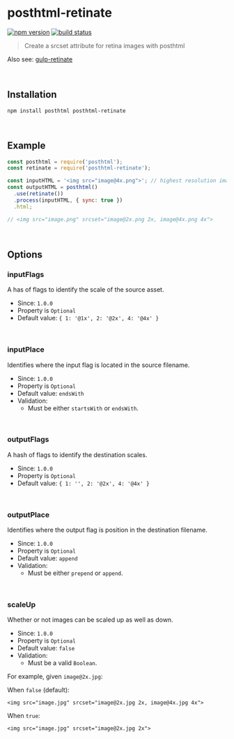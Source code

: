 # posthtml-retinate

[![npm version][img:npm]][url:npm]
[![build status][img:build-status]][url:build-status]

> Create a srcset attribute for retina images with posthtml

Also see: [gulp-retinate](https://github.com/bashaus/gulp-retinate)

&nbsp;

## Installation

```
npm install posthtml posthtml-retinate
```

&nbsp;

## Example

```javascript
const posthtml = require('posthtml');
const retinate = require('posthtml-retinate');

const inputHTML = '<img src="image@4x.png">'; // highest resolution image
const outputHTML = posthtml()
  .use(retinate())
  .process(inputHTML, { sync: true })
  .html;

// <img src="image.png" srcset="image@2x.png 2x, image@4x.png 4x">
```

&nbsp;

## Options

### inputFlags

A has of flags to identify the scale of the source asset.

* Since: `1.0.0`
* Property is `Optional`
* Default value: `{ 1: '@1x', 2: '@2x', 4: '@4x' }`

&nbsp;

### inputPlace

Identifies where the input flag is located in the source filename.

* Since: `1.0.0`
* Property is `Optional`
* Default value: `endsWith`
* Validation:
  * Must be either `startsWith` or `endsWith`.

&nbsp;

### outputFlags

A hash of flags to identify the destination scales.

* Since: `1.0.0`
* Property is `Optional`
* Default value: `{ 1: '', 2: '@2x', 4: '@4x' }`

&nbsp;

### outputPlace

Identifies where the output flag is position in the destination filename.

* Since: `1.0.0`
* Property is `Optional`
* Default value: `append`
* Validation:
  * Must be either `prepend` or `append`.

&nbsp;

### scaleUp

Whether or not images can be scaled up as well as down.

* Since: `1.0.0`
* Property is `Optional`
* Default value: `false`
* Validation:
  * Must be a valid `Boolean`.

For example, given `image@2x.jpg`:

When `false` (default):

```
<img src="image.jpg" srcset="image@2x.jpg 2x, image@4x.jpg 4x">
```

When `true`:

```
<img src="image.jpg" srcset="image@2x.jpg 2x">
```

&nbsp;

[url:posthtml]: https://github.com/posthtml/posthtml

[img:build-status]: https://travis-ci.org/bashaus/posthtml-retinate.svg
[url:build-status]: https://travis-ci.org/bashaus/posthtml-retinate

[img:npm]: https://img.shields.io/npm/v/posthtml-retinate.svg
[url:npm]: https://www.npmjs.com/package/posthtml-retinate
